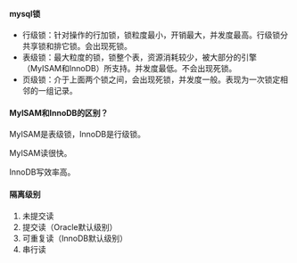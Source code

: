 #### mysql锁
- 行级锁：针对操作的行加锁，锁粒度最小，开销最大，并发度最高。行级锁分共享锁和排它锁。会出现死锁。
- 表级锁：最大粒度的锁，锁整个表，资源消耗较少，被大部分的引擎（MyISAM和InnoDB）所支持。并发度最低。不会出现死锁。
- 页级锁：介于上面两个锁之间，会出现死锁，并发度一般。表现为一次锁定相邻的一组记录。

#### MyISAM和InnoDB的区别？
MyISAM是表级锁，InnoDB是行级锁。

MyISAM读很快。

InnoDB写效率高。

#### 隔离级别
1. 未提交读
2. 提交读（Oracle默认级别）
3. 可重复读（InnoDB默认级别）
4. 串行读